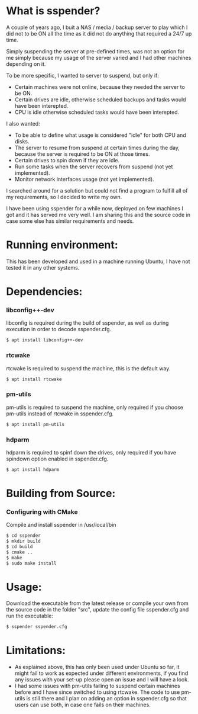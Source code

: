 # What is sspender?
A couple of years ago, I buit a NAS / media / backup server to play which I did not to be ON all the time as it did not do anything that required a 24/7 up time.

Simply suspending the server at pre-defined times, was not an option for me simply because my usage of the server varied and I had other machines depending on it.

To be more specific, I wanted to server to suspend, but only if:
- Certain machines were not online, because they needed the server to be ON.
- Certain drives are idle, otherwise scheduled backups and tasks would have been interepted.
- CPU is idle otherwise scheduled tasks would have been interepted.

I also wanted:
- To be able to define what usage is considered "idle" for both CPU and disks.
- The server to resume from suspend at certain times during the day, because the server is required to be ON at those times.
- Certain drives to spin down if they are idle.
- Run some tasks when the server recovers from suspend (not yet implemented).
- Monitor network interfaces usage (not yet implemented).

I searched around for a solution but could not find a program to fulfill all of my requirements, so I decided to write my own. 

I have been using sspender for a while now, deployed on few machines I got and it has served me very well. I am sharing this and the source code in case some else has similar requirements and needs.


# Running environment: 
This has been developed and used in a machine running Ubuntu, I have not tested it in any other systems.


# Dependencies:
### libconfig++-dev
libconfig is required during the build of sspender, as well as during execution in order to decode sspender.cfg.
``` bash
$ apt install libconfig++-dev
```

### rtcwake
rtcwake is required to suspend the machine, this is the default way.
``` bash
$ apt install rtcwake
```

### pm-utils
pm-utils is required to suspend the machine, only required if you choose pm-utils instead of rtcwake in sspender.cfg.
``` bash
$ apt install pm-utils
```

### hdparm
hdparm is required to spinf down the drives, only required if you have spindown option enabled in sspender.cfg.
``` bash
$ apt install hdparm
```

# Building from Source:
### Configuring with CMake
Compile and install sspender in /usr/local/bin
``` bash
$ cd sspender
$ mkdir build
$ cd build
$ cmake ..
$ make
$ sudo make install
```

# Usage:
Download the executable from the latest release or compile your own from the source code in the folder "src", update the config file sspender.cfg and run the executable:

``` bash
$ sspender sspender.cfg
```

# Limitations:
- As explained above, this has only been used under Ubuntu so far, it might fail to work as expected under different environments, if you find any issues with your set-up please open an issue and I will have a look. 
- I had some issues with pm-utils failing to suspend certain machines before and I have since switched to using rtcwake. The code to use pm-utils is still there and I plan on adding an option in sspender.cfg so that users can use both, in case one fails on their machines.
